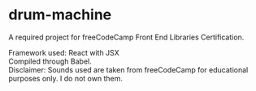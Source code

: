 # drum-machine

A required project for freeCodeCamp Front End Libraries Certification.

Framework used: React with JSX 
<br>
Compiled through Babel.
<br>
Disclaimer: Sounds used are taken from freeCodeCamp for educational purposes only. I do not own them.
